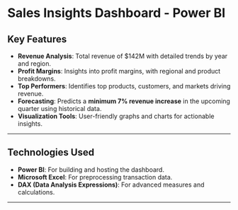 # Sales Insights Dashboard - Power BI
##  Key Features

- **Revenue Analysis**: Total revenue of $142M with detailed trends by year and region.
- **Profit Margins**: Insights into profit margins, with regional and product breakdowns.
- **Top Performers**: Identifies top products, customers, and markets driving revenue.
- **Forecasting**: Predicts a **minimum 7% revenue increase** in the upcoming quarter using historical data.
- **Visualization Tools**: User-friendly graphs and charts for actionable insights.

---

##  Technologies Used

- **Power BI**: For building and hosting the dashboard.
- **Microsoft Excel**: For preprocessing transaction data.
- **DAX (Data Analysis Expressions)**: For advanced measures and calculations.

---
